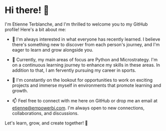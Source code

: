 # Hi there! 👋

I'm Etienne Terblanche, and I'm thrilled to welcome you to my GitHub profile! Here's a bit about me:

- 👀 I'm always interested in what everyone has recently learned. I believe there's something new to discover from each person's journey, and I'm eager to learn and grow alongside you.

- 🌱 Currently, my main areas of focus are Python and Microstrategy. I'm on a continuous learning journey to enhance my skills in these areas. In addition to that, I am fervently pursuing my career in sports.
  
- 💞️ I'm constantly on the lookout for opportunities to work on exciting projects and immerse myself in environments that promote learning and growth.

- 📫 Feel free to connect with me here on GitHub or drop me an email at [etienne@empowerbi.com](mailto:etienne@empowerbi.com). I'm always open to new connections, collaborations, and discussions.

Let's learn, grow, and create together! 🚀

<!---
EtienneTerblanche1/EtienneTerblanche1 is a ✨ special ✨ repository because its `README.md` (this file) appears on your GitHub profile.
You can click the Preview link to take a look at your changes.
--->
